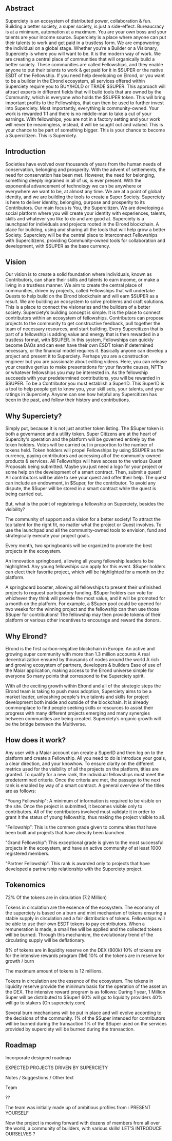 ## Abstract

Superciety is an ecosystem of distributed power, collaboration & fun. Building a better society, a super society, is just a side-effect. Bureaucracy is at a minimum, automation at a maximum. You are your own boss and your talents are your income source.
Superciety is a place where anyone can put their talents to work and get paid in a trustless form. We are empowering the individual on a global stage. Whether you’re a Builder or a Visionary, Superciety is where you will want to be. It is the modern way of work.
We are creating a central place of communities that will organically build a better society. These communities are called Fellowships, and they enable anyone to put their talents to work & get paid for it in $SUPER or the native ESDT of the Fellowship.
If you need help developing on Elrond, or you want to be a builder in the Elrond ecosystem, all services offered within Superciety require you to BUY/HOLD or TRADE $SUPER. This approach will attract experts in different fields that will build tools that are owned by the Community, which is everyone who holds the $SUPER token. This will bring important profits to the Fellowships, that can then be used to further invest into Superciety. Most importantly, everything is community-owned. Your work is rewarded 1:1 and there is no middle-man to take a cut of your earnings. With fellowships, you are not in a factory setting and your work will never be meaningless, instead, it will be sought out and valued.
This is your chance to be part of something bigger.
This is your chance to become a Supercitizen.
This is Superciety.

## Introduction

Societies have evolved over thousands of years from the human needs of conservation, belonging and prosperity. With the advent of settlements, the need for conservation has been met. However, the need for belonging, something deeply ingrained in all of us, is ever present. With the exponential advancement of technology we can be anywhere or everywhere we want to be, at almost any time. We are at a point of global identity, and we are building the tools to create a Super Society. Superciety is here to deliver identity, belonging, purpose and prosperity to its Contributors.
Our main focus is You, the Supercitizen. We are developing a social platform where you will create your identity with experiences, talents, skills and whatever you like to do and are good at. Superciety is a launchpad for individuals and projects rooted in the Elrond blockchain. A place for building, using and sharing all the tools that will help grow a better Society. Superciety will be the central place to interconnect Fellowships with Supercitizens, providing Community-owned tools for collaboration and development, with $SUPER as the base currency.

## Vision

Our vision is to create a solid foundation where individuals, known as Contributors, can share their skills and talents to earn income, or make a living in a trustless manner. We aim to create the central place of communities, driven by projects, called Fellowships that will undertake Quests to help build on the Elrond blockchain and will earn $SUPER as a result.
We are building an ecosystem to solve problems and craft solutions. This is a place to connect the visionaries and the builders of a better society. Superciety’s building concept is simple. It is the place to connect contributors within an ecosystem of fellowships. Contributors can propose projects to the community to get constructive feedback, pull together the team of necessary resources, and start building. Every Supercitizen that is part of a fellowship is adding value and energy that is then rewarded in a trustless format, with $SUPER.
In this system, Fellowships can quickly become DAOs and can even have their own ESDT token if determined necessary, or the financial model requires it. Basically anyone can develop a project and present it to Superciety.
Perhaps you are a construction engineer but you are passionate about editing videos. Here, you can release your creative genius to make presentations for your favorite causes, NFT’s or whatever fellowships you may be interested in. As the fellowship succeeds with your predetermined contributions, you will be rewarded in $SUPER.
To be a Contributor you must establish a SuperID. This SuperID is a tool to help people get to know you, your skill sets, your talents, and your ratings in Superciety. Anyone can see how helpful any Supercitizen has been in the past, and follow their history and contributions.

## Why Superciety?

Simply put, because it is not just another token listing. The $Super token is both a governance and a utility token. Super Citizens are at the heart of Supercity's operation and the platform will be governed entirely by the token holders. Votes will be carried out in proportion to the number of tokens held. Token holders will propel Fellowships by using $SUPER as the currency, paying contributors and accessing all of the community-owned products & services.
All Fellowships will have access to the various Quest Proposals being submitted. Maybe you just need a logo for your project or some help on the development of a smart contract. Then, submit a quest! All contributors will be able to see your quest and offer their help. The quest can include an endowment, in $Super, for the contributor. To avoid any dispute, the $Super will be stored in a smart contract while the quest is being carried out.

But, what is the point of registering a fellowship on Superciety, besides the visibility?

The community of support and a vision for a better society!
To attract the top talent for the right fit, no matter what the project or Quest involves.
To use the launchpad and all the community-owned tools to envision, fund and strategically execute your project goals.

Every month, two springboards will be organized to promote the best projects in the ecosystem.

An innovation springboard, allowing all young fellowship leaders to be highlighted. Any young fellowships can apply for this event. $Super holders can elect their favorite project, which will be highlighted for a month on the platform.

A springboard booster, allowing all fellowships to present their unfinished projects to request participatory funding. $Super holders can vote for whichever they think will provide the most value, and it will be promoted for a month on the platform. For example, a $Super pool could be opened for two weeks for the winning project and the fellowship can then use those $Super for contributions! The fellowship may then provide tokens of their platform or various other incentives to encourage and reward the donors.

## Why Elrond?

Elrond is the first carbon-negative blockchain in Europe.
An active and growing super community with more than 1.3 million accounts
A real decentralization ensured by thousands of nodes around the world
A rich and growing ecosystem of partners, developers & builders
Ease of use of the Maiar application, making access to the Elrond universe simple for everyone
So many points that correspond to the Superciety spirit.

With all the exciting growth within Elrond and all of the strategic steps the Elrond team is taking to push mass adoption, Superciety aims to be a market leader, unleashing people's true talents and skills for project development both inside and outside of the blockchain. It is already commonplace to find people seeking skills or resources to assist their progress with many different projects emerging and many synergies between communities are being created. Superciety’s organic growth will be the bridge between the Multiverse.

## How does it work?

Any user with a Maiar account can create a SuperID and then log on to the platform and create a Fellowship. All you need to do is introduce your goals, a clear direction, and your knowhow.
To ensure clarity on the different metrics used for the visibility of all the projects on the platform, titles are granted. To qualify for a new rank, the individual fellowships must meet the predetermined criteria. Once the criteria are met, the passage to the next rank is enabled by way of a smart contract. A general overview of the titles are as follows:

"Young Fellowship": A minimum of information is required to be visible on the site. Once the project is submitted, it becomes visible only to contributors. All of the contributors involved must validate it in order to grant it the status of young fellowship, thus making the project visible to all.

"Fellowship”: This is the common grade given to communities that have been built and projects that have already been launched.

"Grand Fellowship”: This exceptional grade is given to the most successful projects in the ecosystem, and have an active community of at least 1000 registered members.

"Partner Fellowship”: This rank is awarded only to projects that have developed a partnership relationship with the Superciety project.

## Tokenomics

72% Of the tokens are in circulation (7.2 Million)

Tokens in circulation are the essence of the ecosystem.
The economy of the superciety is based on a burn and mint mechanism of tokens ensuring a stable supply in circulation and a fair distribution of tokens.
Fellowships will be able to use their own ESDT tokens to pay contributors.
When a remuneration is made, a small fee will be applied and the collected tokens will be burned.
Through this mechanism, the evolutionary trend of the circulating supply will be deflationary.

8% of tokens are in liquidity reserve on the DEX (800k)
10% of tokens are for the intensive rewards program (1M)
10% of the tokens are in reserve for growth / burn

The maximum amount of tokens is 12 millions.

Tokens in circulation are the essence of the ecosystem.
The tokens in liquidity reserve provide the minimum basis for the operation of the asset on the DEX. The intensive reward program is as follows:
During 1 year, 1 Million Super will be distributed to $Super! 60% will go to liquidity providers
40% will go to stakers (On superciety.com)

Several burn mechanisms will be put in place and will evolve according to the decisions of the community.
1% of the $Super intended for contributors will be burned during the transaction
1% of the $Super used on the services provided by superciety will be burned during the transaction.

## Roadmap

Incorporate designed roadmap

EXPECTED PROJECTS DRIVEN BY SUPERCIETY

Notes / Suggestions / Other text

Team

??

The team was initially made up of ambitious profiles from : PRESENT YOURSELF

Now the project is moving forward with dozens of members from all over the world, a community of builders, with various skills! LET'S INTRODUCE OURSELVES ?
